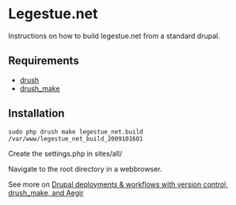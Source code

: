 Legestue.net
==

Instructions on how to build legestue.net from a standard drupal.

Requirements
--

* [drush](http://drupal.org/project/drush) 
* [drush_make](http://drupal.org/project/drush_make)

Installation
--

    sudo php drush make legestue_net.build /var/www/legestue_net_build_2009101601
    
Create the settings.php in sites/all/

Navigate to the root directory in a webbrowser.
    
See more on [Drupal deployments & workflows with version control, drush_make, and Aegir](http://www.migueljacq.com/content/drupal-deployments-workflows-version-control-drushmake-and-aegir)